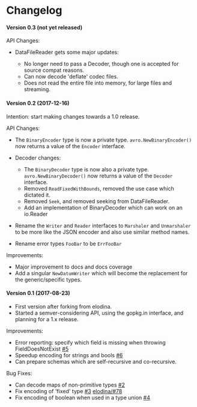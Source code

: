 # Changelog

#### Version 0.3 (not yet released)

API Changes:

 - DataFileReader gets some major updates:

   - No longer need to pass a Decoder, though one is accepted for source compat reasons.
   - Can now decode 'deflate' codec files.
   - Does not read the entire file into memory, for large files and streaming.

#### Version 0.2 (2017-12-16)

Intention: start making changes towards a 1.0 release.

API Changes:
 - The `BinaryEncoder` type is now a private type. `avro.NewBinaryEncoder()`
   now returns a value of the `Encoder` interface.
 - Decoder changes:

   - The `BinaryDecoder` type is now also a private type. `avro.NewBinaryDecoder()`
     now returns a value of the `Decoder` interface.
   - Removed `ReadFixedWithBounds`, removed the use case which dictated it.
   - Removed `Seek`, and removed seeking from DataFileReader.
   - Add an implementation of BinaryDecoder which can work on an io.Reader

 - Rename the `Writer` and `Reader` interfaces to `Marshaler` and `Unmarshaler` to
   be more like the JSON encoder and also use similar method names.
 - Rename error types `FooBar` to be `ErrFooBar`

Improvements:
 - Major improvement to docs and docs coverage
 - Add a singular `NewDatumWriter` which will become the replacement for the generic/specific types.


#### Version 0.1 (2017-08-23)

 - First version after forking from elodina.
 - Started a semver-considering API, using the gopkg.in interface,
   and planning for a 1.x release.

Improvements:
 - Error reporting: specify which field is missing when throwing FieldDoesNotExist
   [#5](https://github.com/go-avro/avro/pull/5)
 - Speedup encoding for strings and bools
   [#6](https://github.com/go-avro/avro/pull/6)
 - Can prepare schemas which are self-recursive and co-recursive.

Bug Fixes:
 - Can decode maps of non-primitive types [#2](https://github.com/go-avro/avro/pull/2)
 - Fix encoding of 'fixed' type [#3](https://github.com/go-avro/avro/pull/3) [elodina/#78](https://github.com/elodina/go-avro/issues/78)
 - Fix encoding of boolean when used in a type union [#4](https://github.com/go-avro/avro/pull/4)
